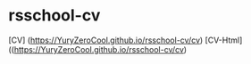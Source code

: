 # rsschool-cv
[CV] (https://YuryZeroCool.github.io/rsschool-cv/cv)
[CV-Html]((https://YuryZeroCool.github.io/rsschool-cv/cv)

